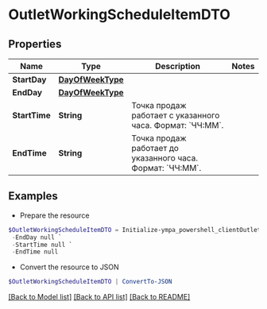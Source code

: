 # OutletWorkingScheduleItemDTO
## Properties

Name | Type | Description | Notes
------------ | ------------- | ------------- | -------------
**StartDay** | [**DayOfWeekType**](DayOfWeekType.md) |  | 
**EndDay** | [**DayOfWeekType**](DayOfWeekType.md) |  | 
**StartTime** | **String** | Точка продаж работает c указанного часа.  Формат: &#x60;ЧЧ:ММ&#x60;.  | 
**EndTime** | **String** | Точка продаж работает до указанного часа.  Формат: &#x60;ЧЧ:ММ&#x60;.  | 

## Examples

- Prepare the resource
```powershell
$OutletWorkingScheduleItemDTO = Initialize-ympa_powershell_clientOutletWorkingScheduleItemDTO  -StartDay null `
 -EndDay null `
 -StartTime null `
 -EndTime null
```

- Convert the resource to JSON
```powershell
$OutletWorkingScheduleItemDTO | ConvertTo-JSON
```

[[Back to Model list]](../README.md#documentation-for-models) [[Back to API list]](../README.md#documentation-for-api-endpoints) [[Back to README]](../README.md)

